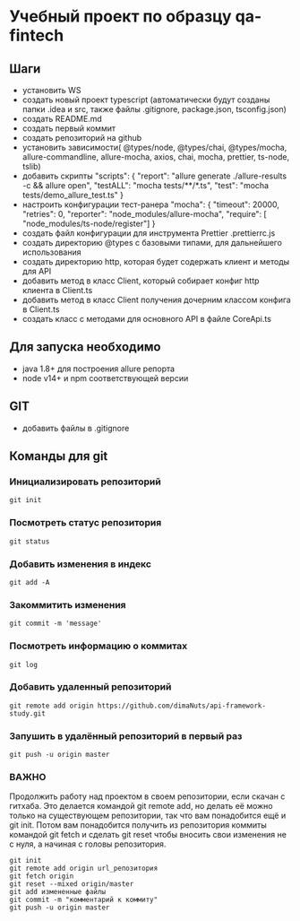 # Учебный проект по образцу qa-fintech

## Шаги

- установить WS
- создать новый проект typescript (автоматически будут созданы папки .idea  и 
src, также файлы .gitignore, package.json, tsconfig.json)
- создать README.md
- создать первый коммит
- создать репозиторий на github
- установить зависимости( @types/node, @types/chai, @types/mocha,
  allure-commandline, allure-mocha, axios, chai, mocha, prettier, ts-node,
  tslib)
- добавить скрипты "scripts": {
  "report": "allure generate ./allure-results -c && allure open",
  "testALL": "mocha tests/**/*.ts",
  "test": "mocha tests/demo_allure_test.ts"
  }
- настроить конфигурации тест-ранера "mocha": {
  "timeout": 20000,
  "retries": 0,
  "reporter": "node_modules/allure-mocha",
  "require": [ "node_modules/ts-node/register"] }
- создать файл конфигурации для инструмента Prettier .prettierrc.js
- создать директорию @types с базовыми типами, для дальнейшего использования
- создать директорию http, которая будет содержать клиент и методы для API
- добавить метод в класс Client, который собирает конфиг http клиента в Client.ts
- добавить метод в класс Client получения дочерним классом конфига в Client.ts
- создать класс с методами для основного API в файле CoreApi.ts

## Для запуска необходимо

- java 1.8+ для построения allure репорта
- node v14+ и npm соответствующей версии

## GIT

- добавить файлы в .gitignore

## Команды для git
### Инициализировать репозиторий
```text
git init
```
### Посмотреть статус репозитория
```text
git status
```
### Добавить изменения в индекс
```text
git add -A
```
### Закоммитить изменения
```text
git commit -m 'message'
```
### Посмотреть информацию о коммитах
```text
git log
```
### Добавить удаленный репозиторий
```text
git remote add origin https://github.com/dimaNuts/api-framework-study.git
```
### Запушить в удалённый репозиторий в первый раз
```text
git push -u origin master
```
### ВАЖНО
Продолжить работу над проектом в своем репозитории,
если скачан с гитхаба.
Это делается командой git remote add,
но делать её можно только на существующем репозитории,
так что вам понадобится ещё и git init.
Потом вам понадобится получить из репозитория
коммиты командой git fetch и
сделать git reset чтобы вносить свои изменения не с нуля,
а начиная с головы репозитория.
```text
git init
git remote add origin url_репозитория
git fetch origin
git reset --mixed origin/master
git add измененные файлы
git commit -m "комментарий к коммиту"
git push -u origin master
```
